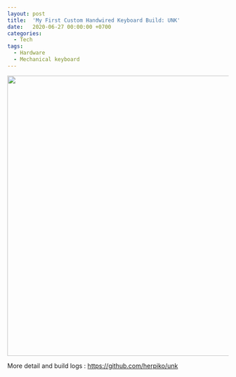 ```yaml
---
layout: post
title:  'My First Custom Handwired Keyboard Build: UNK'
date:   2020-06-27 00:00:00 +0700
categories:
  - Tech
tags:
  - Hardware
  - Mechanical keyboard
---
```


<img width="640" src="/images/2020-06-27-unk-finished.jpeg">

More detail and build logs : <a href="https://github.com/herpiko/unk">https://github.com/herpiko/unk</a>
